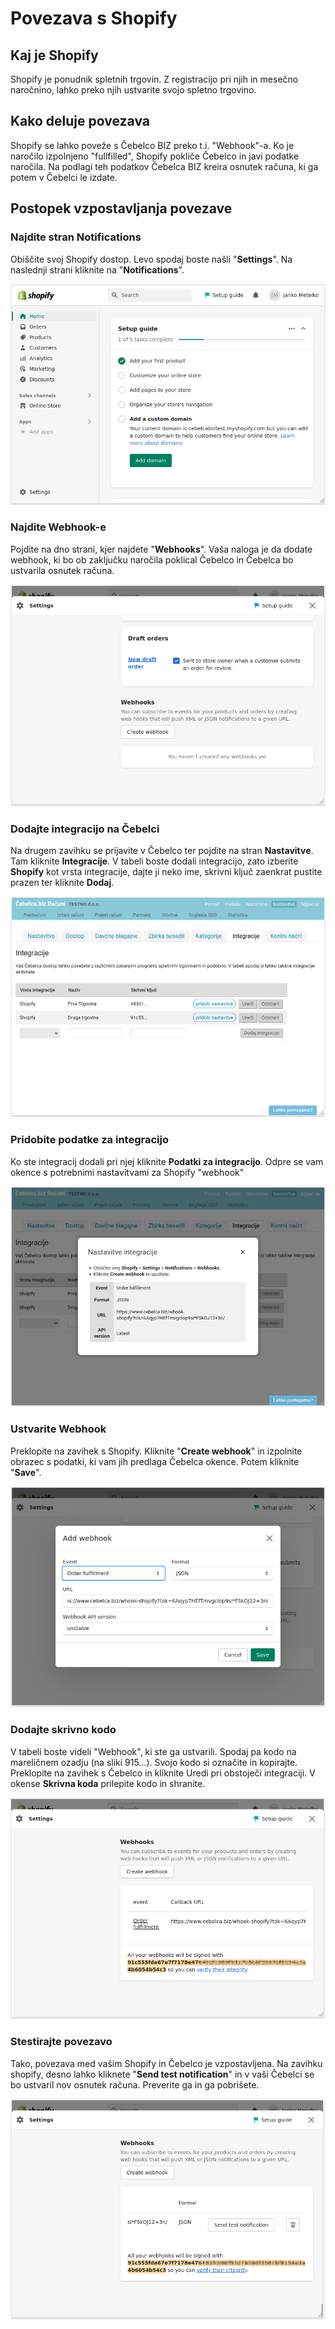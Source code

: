 # Povezava s Shopify

## Kaj je Shopify

Shopify je ponudnik spletnih trgovin. Z registracijo pri njih in mesečno naročnino, lahko preko njih ustvarite svojo spletno trgovino.

## Kako deluje povezava

Shopify se lahko poveže s Čebelco BIZ preko t.i. "Webhook"-a. Ko je naročilo izpolnjeno "fullfilled", Shopify pokliče Čebelco in javi podatke naročila. Na podlagi teh podatkov Čebelca BIZ kreira osnutek računa, ki ga potem v Čebelci le izdate.

## Postopek vzpostavljanja povezave

### Najdite stran Notifications

Obiščite svoj Shopify dostop. Levo spodaj boste našli "**Settings**". Na naslednji strani kliknite na "**Notifications**". 

![](img/shopify_1.png)

### Najdite Webhook-e

Pojdite na dno strani, kjer najdete "**Webhooks**". Vaša naloga je da dodate webhook, ki bo ob zaključku naročila poklical Čebelco in Čebelca bo ustvarila osnutek računa.

![](img/shopify_2.png)

### Dodajte integracijo na Čebelci

Na drugem zavihku se prijavite v Čebelco ter pojdite na stran **Nastavitve**. Tam kliknite **Integracije**. V tabeli boste dodali integracijo, zato izberite **Shopify** kot vrsta 
integracije, dajte ji neko ime, skrivni ključ zaenkrat pustite prazen ter kliknite **Dodaj**.

![](img/cebelca_1.png)

### Pridobite podatke za integracijo

Ko ste integracij dodali pri njej kliknite **Podatki za integracijo**. Odpre se vam okence s potrebnimi nastavitvami za Shopify "webhook"

![](img/cebelca_2.png)

### Ustvarite Webhook

Preklopite na zavihek s Shopify. Kliknite "**Create webhook**" in izpolnite obrazec s podatki, ki vam jih predlaga Čebelca okence. Potem kliknite "**Save**".

![](img/cebelca_3.png)

### Dodajte skrivno kodo

V tabeli boste videli "Webhook", ki ste ga ustvarili. Spodaj pa kodo na mareličnem ozadju (na sliki 915...). Svojo kodo si označite in kopirajte. Preklopite na zavihek s Čebelco in kliknite Uredi pri obstoječi integraciji. V okense **Skrivna koda** prilepite kodo in shranite.

![](img/shopify_4.png)

### Stestirajte povezavo

Tako, povezava med vašim Shopify in Čebelco je vzpostavljena. Na zavihku shopify, desno lahko kliknete "**Send test notification**" in v vaši Čebelci se bo ustvaril nov osnutek računa. Preverite ga in ga pobrišete.

![](img/shopify_5.png)



